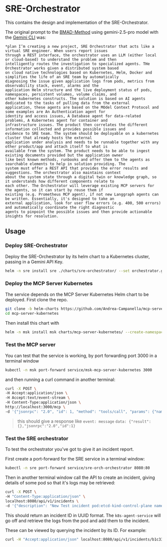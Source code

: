 # SRE-Orchestrator

This contains the design and implementation of the SRE-Orchestrator.

The original prompt to the [BMAD-Method](https://github.com/bmad-code-org/BMAD-METHOD/blob/main/docs/user-guide.md)
using gemini-2.5-pro model with the [Gemini CLI](https://github.com/google-gemini/gemini-cli) was:

```
*plan I’m creating a new project, SRE Orchestrator that acts like a virtual SRE engineer. When users report issues
through a REST interface, the orchestrator uses an LLM (either local or cloud-based) to understand the problem and then
intelligently routes the investigation to specialized agents. THe Orchestrator works given a distributed system based
on cloud native technologies based on Kubernetes, Helm, Docker and simplifies the life of an SRE team by automatically
diagnosing the issue given application logs from pods, metrics from observability stack, event, alarms and the
application Helm structure and the live deployment status of pods, namespaces, persistent volumes, volume claims, and
other kubernetes constructs. The solution is based on AI agents dedicated to the tasks of pulling data from the external
application, these agents are based on the MOdel Context Protocol and some examples are An Authentication agent for
identity and access issues, A Database agent for data-related problems, A Kubernetes agent for container and
infrastructure issues. The product then correlates the different information collected and provides possible issues and
evidence to SRE team. The system should be deployable on a kubernetes cluster that already hosts the external
application under analysis and needs to be runnable together with any other product/app and attach itself to what is
available from the system. The product needs to be able to ingest existing documents provided but the application owner
like best known methods, runbooks and offer them to the agents as searchable elements to help in solution providing. The
system must offer a REST API that provides the error results and suggestions. The orchestrator also maintains context
about the system state through a digital twin or knowledge graph, so it understands how different components relate to
each other. The Orchestrator will leverage existing MCP servers for the agents, so it can start by reuse them if
existing (e.g. Prometheus MCP agent), if not new Langgraph agents can be written. Essentially, it's designed to take an
external application, look for user flow errors (e.g. 400, 500 errors) and automatically coordinate the right diagnostic
agents to pinpoint the possible issues and then provide actionable insights for resolution. 
```

## Usage

### Deploy SRE-Orchestrator

Deploy the SRE-Orchestrator by its helm chart to a Kubernetes cluster, passing in 
a Gemini API Key.

```bash
helm -n sre install sre ./charts/sre-orchestrator/ --set orchestrator.geminiApiKey=<YOUR_GEMINI_API_KEY> --create-namespace
```

### Deploy the MCP Server Kubernetes

The service depends on the MCP Server Kubernetes Helm chart to be deployed. First clone the repo.

```bash
git clone -b helm-charts https://github.com/Andrea-Campanella/mcp-server-kubernetes.git
cd mcp-server-kubernetes
```

Then install this chart with

```bash
helm -n msk install msk charts/mcp-server-kubernetes/ --create-namespace
```

### Test the MCP server

You can test that the service is working, by port forwarding port 3000 in a terminal window

```bash
kubectl -n msk port-forward service/msk-mcp-server-kubernetes 3000
```

and then running a curl command in another terminal:

```bash
curl -X POST \
-H Accept:application/json \
-H Accept:text/event-stream \
-H Content-Type:application/json \
http://localhost:3000/mcp \
-d '{"jsonrpc": "2.0", "id": 1, "method": "tools/call", "params": {"name":"ping"}}'
```

> this should give a response like
> `event: message`
> `data: {"result":{},"jsonrpc":"2.0","id":1}`

### Test the SRE orchestrator

To test the orchestrator you've got to give it an incident report.

First create a port-forward for the SRE service in a terminal window:

```bash
kubectl -n sre port-forward service/sre-orch-orchestrator 8080:80
```

Then in another terminal window call the API to create an incident, giving details of some pod
so that it's logs may be retrieved:

```bash
curl -X POST \
-H "Content-Type:application/json" \
localhost:8080/api/v1/incidents \
-d '{"description": "New Test incident pod:etcd-kind-control-plane namespace:kube-system"}'
```

This should return an incident ID in UUID format. The `k8s-agent-service` will go off and retrieve the
logs from the pod and add them to the incident.

These can be viewed by querying the incident by its ID. For example:

```bash
curl -H "Accept:application/json" localhost:8080/api/v1/incidents/b1c3392c-d653-4e77-be5b-b390d2a4ccb1 | jq
```

